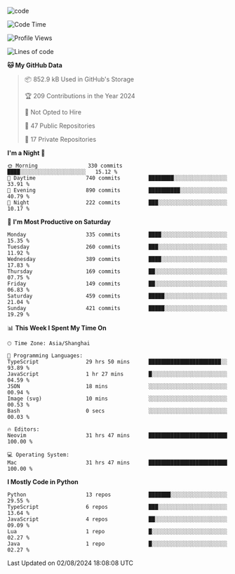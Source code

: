 
<!--
**liuyaanng/liuyaanng** is a ✨ _special_ ✨ repository because its `README.md` (this file) appears on your GitHub profile.

Here are some ideas to get you started:

- 🔭 I’m currently working on ...
- 🌱 I’m currently learning ...
- 👯 I’m looking to collaborate on ...
- 🤔 I’m looking for help with ...
- 💬 Ask me about ...
- 📫 How to reach me: ...
- 😄 Pronouns: ...
- ⚡ Fun fact: ...
-->


![code](https://cdn.jsdelivr.net/gh/liuyaanng/liuyaanng@1.0/code.gif) 

<!--START_SECTION:waka-->
![Code Time](http://img.shields.io/badge/Code%20Time-642%20hrs%203%20mins-blue)

![Profile Views](http://img.shields.io/badge/Profile%20Views-0-blue)

![Lines of code](https://img.shields.io/badge/From%20Hello%20World%20I%27ve%20Written-14.6%20million%20lines%20of%20code-blue)

**🐱 My GitHub Data** 

> 📦 852.9 kB Used in GitHub's Storage 
 > 
> 🏆 209 Contributions in the Year 2024
 > 
> 🚫 Not Opted to Hire
 > 
> 📜 47 Public Repositories 
 > 
> 🔑 17 Private Repositories 
 > 
**I'm a Night 🦉** 

```text
🌞 Morning                330 commits         ████░░░░░░░░░░░░░░░░░░░░░   15.12 % 
🌆 Daytime                740 commits         ████████░░░░░░░░░░░░░░░░░   33.91 % 
🌃 Evening                890 commits         ██████████░░░░░░░░░░░░░░░   40.79 % 
🌙 Night                  222 commits         ███░░░░░░░░░░░░░░░░░░░░░░   10.17 % 
```
📅 **I'm Most Productive on Saturday** 

```text
Monday                   335 commits         ████░░░░░░░░░░░░░░░░░░░░░   15.35 % 
Tuesday                  260 commits         ███░░░░░░░░░░░░░░░░░░░░░░   11.92 % 
Wednesday                389 commits         ████░░░░░░░░░░░░░░░░░░░░░   17.83 % 
Thursday                 169 commits         ██░░░░░░░░░░░░░░░░░░░░░░░   07.75 % 
Friday                   149 commits         ██░░░░░░░░░░░░░░░░░░░░░░░   06.83 % 
Saturday                 459 commits         █████░░░░░░░░░░░░░░░░░░░░   21.04 % 
Sunday                   421 commits         █████░░░░░░░░░░░░░░░░░░░░   19.29 % 
```


📊 **This Week I Spent My Time On** 

```text
🕑︎ Time Zone: Asia/Shanghai

💬 Programming Languages: 
TypeScript               29 hrs 50 mins      ███████████████████████░░   93.89 % 
JavaScript               1 hr 27 mins        █░░░░░░░░░░░░░░░░░░░░░░░░   04.59 % 
JSON                     18 mins             ░░░░░░░░░░░░░░░░░░░░░░░░░   00.94 % 
Image (svg)              10 mins             ░░░░░░░░░░░░░░░░░░░░░░░░░   00.53 % 
Bash                     0 secs              ░░░░░░░░░░░░░░░░░░░░░░░░░   00.03 % 

🔥 Editors: 
Neovim                   31 hrs 47 mins      █████████████████████████   100.00 % 

💻 Operating System: 
Mac                      31 hrs 47 mins      █████████████████████████   100.00 % 
```

**I Mostly Code in Python** 

```text
Python                   13 repos            ███████░░░░░░░░░░░░░░░░░░   29.55 % 
TypeScript               6 repos             ███░░░░░░░░░░░░░░░░░░░░░░   13.64 % 
JavaScript               4 repos             ██░░░░░░░░░░░░░░░░░░░░░░░   09.09 % 
Lua                      1 repo              █░░░░░░░░░░░░░░░░░░░░░░░░   02.27 % 
Java                     1 repo              █░░░░░░░░░░░░░░░░░░░░░░░░   02.27 % 
```




 Last Updated on 02/08/2024 18:08:08 UTC
<!--END_SECTION:waka-->

